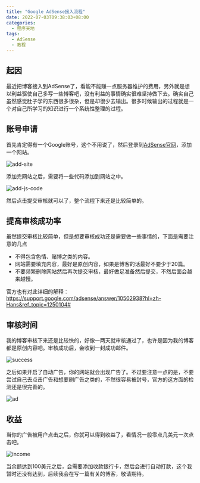 ```yaml
---
title: "Google AdSense接入流程"
date: 2022-07-03T09:38:03+08:00
categories:
  - 程序天地
tags:
  - AdSense
  - 教程
---
```

## 起因

最近把博客接入到AdSense了，看能不能赚一点服务器维护的费用，另外就是想以利益驱使自己多写一些博客吧，没有利益的事情确实很难坚持做下去。确实自己虽然感觉肚子学的东西很多很杂，但是却很少去输出。很多时候输出的过程就是一个对自己所学习的知识进行一个系统性整理的过程。

## 账号申请

首先肯定得有一个Google账号，这个不用说了，然后登录到[AdSense官网](https://www.google.com/adsense)，添加一个网站。

![add-site](/adsense/add-site.png)

添加完网站之后，需要将一些代码添加到网站之中。

![add-js-code](/adsense/add-js-code.png)

然后点击提交审核就可以了，整个流程下来还是比较简单的。

## 提高审核成功率

虽然提交审核比较简单，但是想要审核成功还是需要做一些事情的，下面是需要注意的几点

- 不得包含色情、赌博之类的内容。
- 网站需要填充内容，最好是原创内容，如果是博客的话最好不要少于20篇。
- 不要频繁删除网站然后再次提交审核，最好做足准备然后提交，不然后面会越来越慢。

官方也有对此详细的解释：<https://support.google.com/adsense/answer/10502938?hl=zh-Hans&ref_topic=1250104#>

## 审核时间

我的博客审核下来还是比较快的，好像一两天就审核通过了，也许是因为我的博客都是原创内容吧。审核成功后，会收到一封成功邮件。

![success](/adsense/success.png)

之后如果开启了自动广告，你的网站就会出现广告了。不过要注意一点的是，不要尝试自己去点击广告和想要刷广告之类的，不然很容易被封号，官方的这方面的检测还是很完善的。

![ad](/adsense/ad.png)

## 收益

当你的广告被用户点击之后，你就可以得到收益了，看情况一般零点几美元一次点击吧。

![income](/adsense/income.png)

当余额达到100美元之后，会需要添加收款银行卡，然后会进行自动打款，这个我暂时还没有达到，后续我会在写一篇有关的博客，敬请期待。
